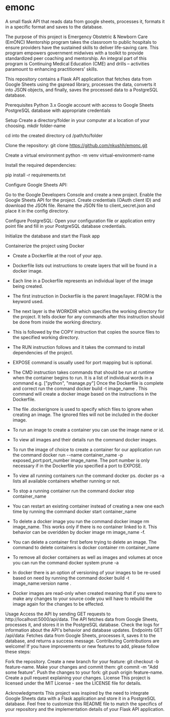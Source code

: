# emonc
A small flask API that reads data from google sheets, processes it, formats it in a specific format and saves to the database.

The purpose of this project is Emergency Obstetric & Newborn Care (EmONC) Mentorship program takes the classroom to public hospitals 
to ensure providers have the sustained skills to deliver life-saving care. This program empowers government midwives with a toolkit 
to provide standardized peer coaching and mentorship. An integral part of this program is Continuing Medical Education (CME) and 
drills – activities paramount to enhancing practitioners' skills.

This repository contains a Flask API application that fetches data from Google Sheets using the gspread library, processes the data, 
converts it into JSON objects, and finally, saves the processed data to a PostgreSQL database.

Prerequisites
Python 3.x
Google account with access to Google Sheets
PostgreSQL database with appropriate credentials

Setup
Create a directory/folder in your computer at a location of your choosing.
mkdir folder-name

cd into the created directory
cd /path/to/folder

Clone the repository:
git clone https://github.com/nkushh/emonc.git

Create a virtual environment
python -m venv virtual-environment-name

Install the required dependencies:

pip install -r requirements.txt

Configure Google Sheets API:

Go to the Google Developers Console and create a new project.
Enable the Google Sheets API for the project.
Create credentials (OAuth client ID) and download the JSON file.
Rename the JSON file to client_secret.json and place it in the config directory.

Configure PostgreSQL:
Open your configuration file or application entry point file and fill in your PostgreSQL database credentials.

Initialize the database and start the Flask app

Containerize the project using Docker
- Create a Dockerfile at the root of your app.
- Dockerfile lists out instructions to create layers that will be found in a docker image.
- Each line in a Dockerfile represents an individual layer of the image being created.
- The first instruction in Dockerfile is the parent Image/layer. FROM is the keyword used.
- The next layer is the WORKDIR which specifies the working directory for the project. It tells docker for any commands after this instruction should be done from inside the working directory.
- This is followed by the COPY instruction that copies the source files to the specified working directory.
- The RUN instruction follows and it takes the command to install dependencies of the project.
- EXPOSE command is usually used for port mapping but is optional.
- The CMD instruction takes commands that should be run at runtime when the container begins to run. It is a list of individual words in a command e.g. ["python",  "manage.py"]
Once the Dockerfile is complete and correct run the command docker build -t image_name . This command will create a docker image based on the instructions in the Dockerfile.
- The file .dockerignore is used to specify which files to ignore when creating an image. The ignored files will not be included in the docker image.

- To run an image to create a container you can use the image name or id.
- To view all images and their details run the command docker images.
- To run the image of choice to create a container for our application run the command docker run --name container_name -p exposed_port:port_number image_name. The port number is only necessary if in the Dockerfile you specified a port to EXPOSE.
- To view all running containers run the command docker ps. docker ps -a lists all available containers whether running or not.
- To stop a running container run the command docker stop container_name
- You can restart an existing container instead of creating a new one each time by running the command docker start container_name
- To delete a docker image you run the command docker image rm image_name. This works only if there is no container linked to it. This behavior can be overidden by docker image rm image_name -f.
- You can delete a container first before trying to delete an image. The command to delete containers is docker container rm container_name
- To remove all docker containers as well as images and volumes at once you can run the command docker system prune -a 
- In docker there is an option of versioning of your images to be re-used based on need by running the command docker build -t image_name:version name . 
- Docker images are read-only when created meaning that if you were to make any changes to your source code you will have to rebuild the image again for the changes to be effected.

Usage
Access the API by sending GET requests to http://localhost:5000/api/data.
The API fetches data from Google Sheets, processes it, and stores it in the PostgreSQL database.
Check the logs for information about the API's behavior and database updates.
Endpoints
GET /api/data: Fetches data from Google Sheets, processes it, saves it to the database, and returns a success message.
Contributing
Contributions are welcome! If you have improvements or new features to add, please follow these steps:

Fork the repository.
Create a new branch for your feature: git checkout -b feature-name.
Make your changes and commit them: git commit -m "Add some feature".
Push the changes to your fork: git push origin feature-name.
Create a pull request explaining your changes.
License
This project is licensed under the MIT License - see the LICENSE file for details.

Acknowledgments
This project was inspired by the need to integrate Google Sheets data with a Flask application and store it in a PostgreSQL database.
Feel free to customize this README file to match the specifics of your repository and the implementation details of your Flask API application.
